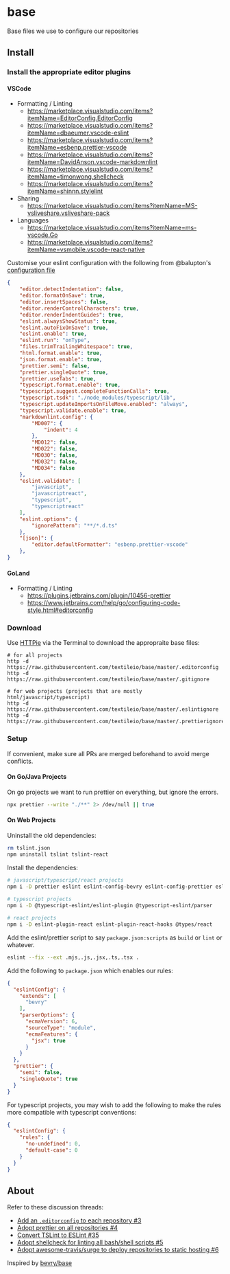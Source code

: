 # base
Base files we use to configure our repositories

## Install

### Install the appropriate editor plugins

#### VSCode

- Formatting / Linting
    - https://marketplace.visualstudio.com/items?itemName=EditorConfig.EditorConfig
    - https://marketplace.visualstudio.com/items?itemName=dbaeumer.vscode-eslint
    - https://marketplace.visualstudio.com/items?itemName=esbenp.prettier-vscode
    - https://marketplace.visualstudio.com/items?itemName=DavidAnson.vscode-markdownlint
    - https://marketplace.visualstudio.com/items?itemName=timonwong.shellcheck
    - https://marketplace.visualstudio.com/items?itemName=shinnn.stylelint
- Sharing
    - https://marketplace.visualstudio.com/items?itemName=MS-vsliveshare.vsliveshare-pack
- Languages
    - https://marketplace.visualstudio.com/items?itemName=ms-vscode.Go
    - https://marketplace.visualstudio.com/items?itemName=vsmobile.vscode-react-native

Customise your eslint configuration with the following from @balupton's [configuration file](https://github.com/balupton/dotfiles/blob/master/.scripts/users/balupton/vscode/settings.json)

``` json
{
	"editor.detectIndentation": false,
	"editor.formatOnSave": true,
	"editor.insertSpaces": false,
	"editor.renderControlCharacters": true,
	"editor.renderIndentGuides": true,
	"eslint.alwaysShowStatus": true,
	"eslint.autoFixOnSave": true,
	"eslint.enable": true,
	"eslint.run": "onType",
	"files.trimTrailingWhitespace": true,
	"html.format.enable": true,
	"json.format.enable": true,
	"prettier.semi": false,
	"prettier.singleQuote": true,
	"prettier.useTabs": true,
	"typescript.format.enable": true,
	"typescript.suggest.completeFunctionCalls": true,
	"typescript.tsdk": "./node_modules/typescript/lib",
	"typescript.updateImportsOnFileMove.enabled": "always",
	"typescript.validate.enable": true,
	"markdownlint.config": {
		"MD007": {
			"indent": 4
		},
		"MD012": false,
		"MD022": false,
		"MD030": false,
		"MD032": false,
		"MD034": false
	},
	"eslint.validate": [
		"javascript",
		"javascriptreact",
		"typescript",
		"typescriptreact"
	],
	"eslint.options": {
		"ignorePattern": "**/*.d.ts"
	},
	"[json]": {
		"editor.defaultFormatter": "esbenp.prettier-vscode"
	},
}
```

#### GoLand

- Formatting / Linting
    - https://plugins.jetbrains.com/plugin/10456-prettier
    - https://www.jetbrains.com/help/go/configuring-code-style.html#editorconfig

### Download

Use [HTTPie](https://httpie.org/) via the Terminal to download the appropraite base files:

``` shell
# for all projects
http -d https://raw.githubusercontent.com/textileio/base/master/.editorconfig
http -d https://raw.githubusercontent.com/textileio/base/master/.gitignore

# for web projects (projects that are mostly html/javascript/typescript)
http -d https://raw.githubusercontent.com/textileio/base/master/.eslintignore
http -d https://raw.githubusercontent.com/textileio/base/master/.prettierignore
```

### Setup

If convenient, make sure all PRs are merged beforehand to avoid merge conflicts.

#### On Go/Java Projects

On go projects we want to run prettier on everything, but ignore the errors.

``` bash
npx prettier --write "./**" 2> /dev/null || true
```

#### On Web Projects

Uninstall the old dependencies:

``` bash
rm tslint.json
npm uninstall tslint tslint-react
```

Install the dependencies:

``` bash
# javascript/typescript/react projects
npm i -D prettier eslint eslint-config-bevry eslint-config-prettier eslint-plugin-prettier
    
# typescript projects
npm i -D @typescript-eslint/eslint-plugin @typescript-eslint/parser

# react projects
npm i -D eslint-plugin-react eslint-plugin-react-hooks @types/react
```

Add the eslint/prettier script to say `package.json:scripts` as `build` or `lint` or whatever.

``` bash
eslint --fix --ext .mjs,.js,.jsx,.ts,.tsx .
```

Add the following to `package.json` which enables our rules:

``` json
{
  "eslintConfig": {
    "extends": [
      "bevry"
    ],
    "parserOptions": {
      "ecmaVersion": 6,
      "sourceType": "module",
      "ecmaFeatures": {
        "jsx": true
      }
    }
  },
  "prettier": {
    "semi": false,
    "singleQuote": true
  }
}
```

For typescript projects, you may wish to add the following to make the rules more compatible with typescript conventions:

``` json
{
  "eslintConfig": {
    "rules": {
      "no-undefined": 0,
      "default-case": 0
    }
  }
}
```

## About

Refer to these discussion threads:

- [Add an `.editorconfig` to each repository #3
](https://github.com/textileio/meta/issues/3)
- [Adopt prettier on all repositories #4](https://github.com/textileio/meta/issues/4)
- [Convert TSLint to ESLint #35](https://github.com/textileio/meta/issues/35)
- [Adopt shellcheck for linting all bash/shell scripts #5](https://github.com/textileio/meta/issues/5)
- [Adopt awesome-travis/surge to deploy repositories to static hosting #6](https://github.com/textileio/meta/issues/6)

Inspired by [bevry/base](https://github.com/bevry/base)
